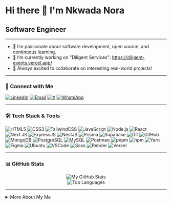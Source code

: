<!--
**solonkonora/solonkonora** is a ✨ _special_ ✨ repository because its `README.md` (this file) appears on your GitHub profile.

Here are some ideas to get you started:

- 🔭 I’m currently working on ...
- 🌱 I’m currently learning ...
- 👯 I’m looking to collaborate on ...
- 🤔 I’m looking for help with ...
-->


<!-- GitHub Profile README for solonkonora -->

Hi there 👋 I'm Nkwada Nora
============================

Software Engineer
-----------------

---

- 🌱 I’m passionate about software development, open source, and continuous learning.
- 🔭 I’m currently working on "Diligent Services": https://diligent-events.vercel.app/
- 🚀 Always excited to collaborate on interesting real-world projects!

---

### 🤝 Connect with Me

[![LinkedIn](https://img.shields.io/badge/LinkedIn-blue?style=flat-square&logo=linkedin&logoColor=white)](https://www.linkedin.com/in/your-linkedin/)
[![Email](https://img.shields.io/badge/email-%23D14836.svg?style=flat-square&logo=gmail&logoColor=white)](mailto:nkwadanora@gmail.com)
[![X](https://img.shields.io/badge/X-%2318171A.svg?style=flat-square&logo=x&logoColor=white)](https://x.com/SolonkoNora)
[![WhatsApp](https://img.shields.io/badge/WhatsApp-%2325D366.svg?style=flat-square&logo=whatsapp&logoColor=white)](https://wa.me/652161749)

---

### 🛠️ Tech Stack & Tools

![HTML5](https://img.shields.io/badge/html5-%23E34F26.svg?style=flat-square&logo=html5&logoColor=white)
![CSS3](https://img.shields.io/badge/css3-%231572B6.svg?style=flat-square&logo=css3&logoColor=white)
![TailwindCSS](https://img.shields.io/badge/tailwindcss-%2338B2AC.svg?style=flat-square&logo=tailwind-css&logoColor=white)
![JavaScript](https://img.shields.io/badge/javascript-%23F7DF1E.svg?style=flat-square&logo=javascript&logoColor=black)
![Node.js](https://img.shields.io/badge/node.js-%23339933.svg?style=flat-square&logo=node.js&logoColor=white)
![React](https://img.shields.io/badge/react-%2320232a.svg?style=flat-square&logo=react&logoColor=%2361DAFB)
![Next JS](https://img.shields.io/badge/NextJS-%23000000.svg?style=flat-square&logo=next.js&logoColor=white)
![ExpressJS](https://img.shields.io/badge/express.js-%23404d59.svg?style=flat-square&logo=express&logoColor=white)
![NestJS](https://img.shields.io/badge/nestjs-%23E0234E.svg?style=flat-square&logo=nestjs&logoColor=white)
![Prisma](https://img.shields.io/badge/prisma-%232D3748.svg?style=flat-square&logo=prisma&logoColor=white)
![Supabase](https://img.shields.io/badge/supabase-%2300E682.svg?style=flat-square&logo=supabase&logoColor=white)
![Git](https://img.shields.io/badge/git-%23F05032.svg?style=flat-square&logo=git&logoColor=white)
![GitHub](https://img.shields.io/badge/github-%23121011.svg?style=flat-square&logo=github&logoColor=white)
![MongoDB](https://img.shields.io/badge/mongodb-%2347A248.svg?style=flat-square&logo=mongodb&logoColor=white)
![PostgreSQL](https://img.shields.io/badge/postgresql-%23336791.svg?style=flat-square&logo=postgresql&logoColor=white)
![MySQL](https://img.shields.io/badge/mysql-%234479A1.svg?style=flat-square&logo=mysql&logoColor=white)
![Postman](https://img.shields.io/badge/postman-%23FF6C37.svg?style=flat-square&logo=postman&logoColor=white)
![pnpm](https://img.shields.io/badge/pnpm-%23F69220.svg?style=flat-square&logo=pnpm&logoColor=white)
![npm](https://img.shields.io/badge/npm-%23CB3837.svg?style=flat-square&logo=npm&logoColor=white)
![Yarn](https://img.shields.io/badge/yarn-%232C8EBB.svg?style=flat-square&logo=yarn&logoColor=white)
![Figma](https://img.shields.io/badge/figma-%23F24E1E.svg?style=flat-square&logo=figma&logoColor=white)
![Ubuntu](https://img.shields.io/badge/ubuntu-%23E95420.svg?style=flat-square&logo=ubuntu&logoColor=white)
![VSCode](https://img.shields.io/badge/VS%20Code-%23007ACC.svg?style=flat-square&logo=visual-studio-code&logoColor=white)
![Sass](https://img.shields.io/badge/sass-%23CC6699.svg?style=flat-square&logo=sass&logoColor=white)
![Render](https://img.shields.io/badge/render-%2300C7B7.svg?style=flat-square&logo=render&logoColor=white)
![Vercel](https://img.shields.io/badge/vercel-%23000000.svg?style=flat-square&logo=vercel&logoColor=white)

---
### 📊 GitHub Stats
   <p align="center">
     <img src="https://github-readme-stats.vercel.app/api?username=solonkonora&show_icons=true&theme=github_dark&hide_border=false" alt="My GitHub Stats" /><br>
     <img src="https://github-readme-stats.vercel.app/api/top-langs/?username=solonkonora&layout=compact&theme=github_dark&hide_border=false" alt="Top Languages" />
   </p>

---

<details>
<summary>More About My Me</summary>

- 📈 I love tracking my learning journey and project progress.
- 🏅 I enjoy participating in hackathons and open-source events.

</details>

<!--
⭐️ From [solonkonora](https://github.com/solonkonora)
-->

